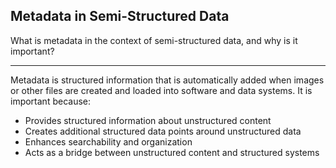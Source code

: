 ## Metadata in Semi-Structured Data

What is metadata in the context of semi-structured data, and why is it important?

---

Metadata is structured information that is automatically added when images or other files are created and loaded into software and data systems. It is important because:
- Provides structured information about unstructured content
- Creates additional structured data points around unstructured data
- Enhances searchability and organization
- Acts as a bridge between unstructured content and structured systems

